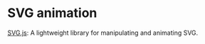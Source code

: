 # SVG animation

[SVG.js](http://svgjs.com/): A lightweight library for manipulating and animating SVG.

